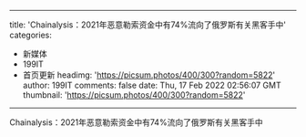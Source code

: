 
---
title: 'Chainalysis：2021年恶意勒索资金中有74%流向了俄罗斯有关黑客手中'
categories: 
 - 新媒体
 - 199IT
 - 首页更新
headimg: 'https://picsum.photos/400/300?random=5822'
author: 199IT
comments: false
date: Thu, 17 Feb 2022 02:56:07 GMT
thumbnail: 'https://picsum.photos/400/300?random=5822'
---

<div>   
Chainalysis：2021年恶意勒索资金中有74%流向了俄罗斯有关黑客手中  
</div>
            